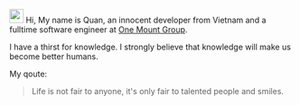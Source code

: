 [comment]: <> (# About)

<img src="https://media.giphy.com/media/hvRJCLFzcasrR4ia7z/giphy.gif" width="25px"> Hi, My name is Quan, an innocent developer from Vietnam and a fulltime software engineer at [One Mount Group](#).

I have a thirst for knowledge. I strongly believe that knowledge will make us become better humans.

My qoute:

> Life is not fair to anyone, it's only fair to talented people and smiles.

